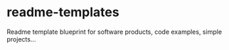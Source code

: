 # readme-templates
Readme template blueprint for software products, code examples, simple projects...
